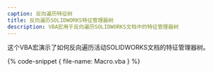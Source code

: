 ```yaml
---
caption: 反向遍历特征树
title: 反向遍历SOLIDWORKS特征管理器树
description: VBA宏用于反向遍历SOLIDWORKS文档中的特征管理器树
---
```


这个VBA宏演示了如何反向遍历活动SOLIDWORKS文档的特征管理器树。

{% code-snippet { file-name: Macro.vba } %}